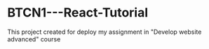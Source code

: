 # BTCN1---React-Tutorial
This project created for deploy my assignment in "Develop website advanced" course
